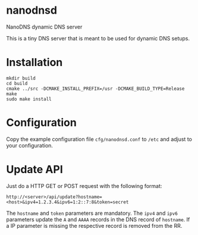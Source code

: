 # nanodnsd
NanoDNS dynamic DNS server

This is a tiny DNS server that is meant to be used for dynamic DNS setups.

# Installation

    mkdir build
    cd build
    cmake ../src -DCMAKE_INSTALL_PREFIX=/usr -DCMAKE_BUILD_TYPE=Release
    make
    sudo make install

# Configuration

Copy the example configuration file `cfg/nanodnsd.conf` to `/etc` and adjust to
your configuration.

# Update API

Just do a HTTP GET or POST request with the following format:

    http://<server>/api/update?hostname=<host>&ipv4=1.2.3.4&ipv6=1:2::7:8&token=secret

The `hostname` and `token` parameters are mandatory. The `ipv4` and `ipv6`
parameters update the `A` and `AAAA` records in the DNS record of `hostname`.
If a IP parameter is missing the respective record is removed from the RR.
